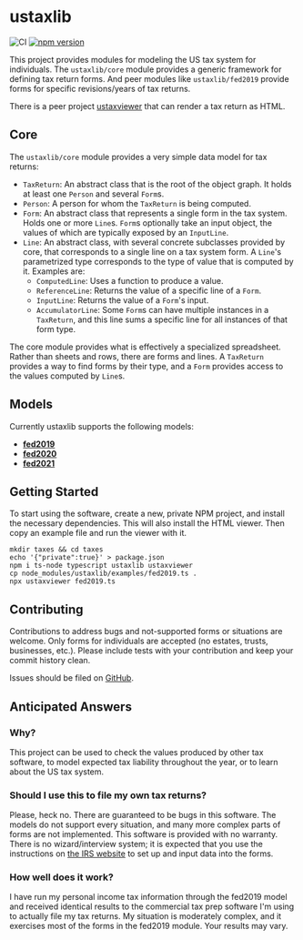 # ustaxlib

![CI](https://github.com/rsesek/ustaxlib/workflows/CI/badge.svg?branch=master)
[![npm version](https://badge.fury.io/js/ustaxlib.svg)](https://badge.fury.io/js/ustaxlib)

This project provides modules for modeling the US tax system for individuals. The `ustaxlib/core`
module provides a generic framework for defining tax return forms. And peer modules like
`ustaxlib/fed2019` provide forms for specific revisions/years of tax returns.

There is a peer project [ustaxviewer](https://github.com/rsesek/ustaxviewer) that can render a tax
return as HTML.

## Core

The `ustaxlib/core` module provides a very simple data model for tax returns:

- `TaxReturn`: An abstract class that is the root of the object graph. It holds at least one
    `Person` and several `Form`s.
- `Person`: A person for whom the `TaxReturn` is being computed.
- `Form`: An abstract class that represents a single form in the tax system. Holds one or more
    `Line`s. `Form`s optionally take an input object, the values of which are typically exposed
    by an `InputLine`.
- `Line`: An abstract class, with several concrete subclasses provided by core, that corresponds to
    a single line on a tax system form. A `Line`'s parametrized type corresponds to the type of
    value that is computed by it. Examples are:
   - `ComputedLine`: Uses a function to produce a value.
   - `ReferenceLine`: Returns the value of a specific line of a `Form`.
   - `InputLine`: Returns the value of a `Form`'s input.
   - `AccumulatorLine`: Some `Form`s can have multiple instances in a `TaxReturn`, and this line
       sums a specific line for all instances of that form type.

The core module provides what is effectively a specialized spreadsheet. Rather than sheets and rows,
there are forms and lines. A `TaxReturn` provides a way to find forms by their type, and a `Form`
provides access to the values computed by `Line`s.

## Models

Currently ustaxlib supports the following models:

- [**fed2019**](src/fed2019/README.md)
- [**fed2020**](src/fed2020/README.md)
- [**fed2021**](src/fed2021/README.md)

## Getting Started

To start using the software, create a new, private NPM project, and install the necessary
dependencies. This will also install the HTML viewer. Then copy an example file and run the viewer
with it.

    mkdir taxes && cd taxes
    echo '{"private":true}' > package.json
    npm i ts-node typescript ustaxlib ustaxviewer
    cp node_modules/ustaxlib/examples/fed2019.ts .
    npx ustaxviewer fed2019.ts

## Contributing

Contributions to address bugs and not-supported forms or situations are welcome. Only forms for
individuals are accepted (no estates, trusts, businesses, etc.). Please include tests with your
contribution and keep your commit history clean.

Issues should be filed on [GitHub](https://github.com/rsesek/ustaxlib).

## Anticipated Answers

### Why?

This project can be used to check the values produced by other tax software, to model expected tax
liability throughout the year, or to learn about the US tax system.

### Should I use this to file my own tax returns?

Please, heck no. There are guaranteed to be bugs in this software. The models do not support every
situation, and many more complex parts of forms are not implemented. This software is provided with
no warranty. There is no wizard/interview system; it is expected that you use the instructions on
[the IRS website](https://www.irs.gov) to set up and input data into the forms.

### How well does it work?

I have run my personal income tax information through the fed2019 model and received identical
results to the commercial tax prep software I'm using to actually file my tax returns. My situation
is moderately complex, and it exercises most of the forms in the fed2019 module. Your results may
vary.
